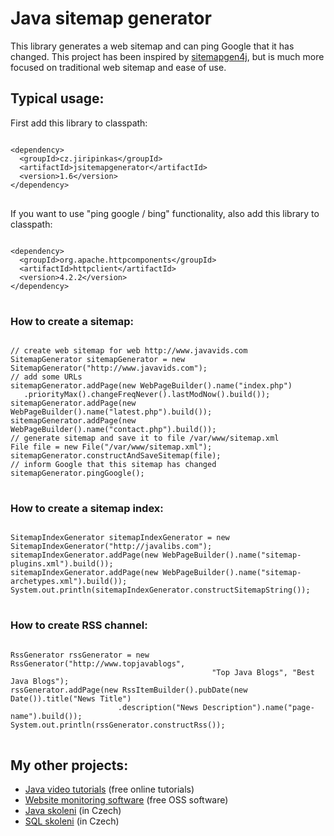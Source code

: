 <h1>Java sitemap generator</h1>

<p>
	This library generates a web sitemap and can ping Google that it has
	changed. This project has been inspired by <a
		href="https://code.google.com/p/sitemapgen4j/" target="_blank">sitemapgen4j</a>,
	but is much more focused on traditional web sitemap and ease of use.
</p>

<h2>Typical usage:</h2>

<p>First add this library to classpath:</p>

<pre>
<code>
&lt;dependency&gt;
  &lt;groupId&gt;cz.jiripinkas&lt;/groupId&gt;
  &lt;artifactId&gt;jsitemapgenerator&lt;/artifactId&gt;
  &lt;version&gt;1.6&lt;/version&gt;
&lt;/dependency&gt;
</code>
</pre>

<p>If you want to use "ping google / bing" functionality, also add this library to classpath:</p>

<pre>
<code>
&lt;dependency&gt;
  &lt;groupId&gt;org.apache.httpcomponents&lt;/groupId&gt;
  &lt;artifactId&gt;httpclient&lt;/artifactId&gt;
  &lt;version&gt;4.2.2&lt;/version&gt;
&lt;/dependency&gt;
</code>
</pre>

<h3>How to create a sitemap:</h3>


<pre>
<code>
// create web sitemap for web http://www.javavids.com
SitemapGenerator sitemapGenerator = new SitemapGenerator("http://www.javavids.com");
// add some URLs
sitemapGenerator.addPage(new WebPageBuilder().name("index.php")
   .priorityMax().changeFreqNever().lastModNow().build());
sitemapGenerator.addPage(new WebPageBuilder().name("latest.php").build());
sitemapGenerator.addPage(new WebPageBuilder().name("contact.php").build());
// generate sitemap and save it to file /var/www/sitemap.xml
File file = new File("/var/www/sitemap.xml");
sitemapGenerator.constructAndSaveSitemap(file);
// inform Google that this sitemap has changed
sitemapGenerator.pingGoogle();
</code>
</pre>

<h3>How to create a sitemap index:</h3>

<pre>
<code>
SitemapIndexGenerator sitemapIndexGenerator = new SitemapIndexGenerator("http://javalibs.com");
sitemapIndexGenerator.addPage(new WebPageBuilder().name("sitemap-plugins.xml").build());
sitemapIndexGenerator.addPage(new WebPageBuilder().name("sitemap-archetypes.xml").build());
System.out.println(sitemapIndexGenerator.constructSitemapString());
</code>
</pre>

<h3>How to create RSS channel:</h3>

<pre>
<code>
RssGenerator rssGenerator = new RssGenerator("http://www.topjavablogs", 
                                             "Top Java Blogs", "Best Java Blogs");
rssGenerator.addPage(new RssItemBuilder().pubDate(new Date()).title("News Title")
                        .description("News Description").name("page-name").build());
System.out.println(rssGenerator.constructRss());
</code>
</pre>

<h2>My other projects:</h2>
<ul>
	<li><a href="http://www.javavids.com" target="_blank" title="Java video tutorials">Java video tutorials</a> (free online tutorials)</li>
	<li><a href="http://sitemonitoring.sourceforge.net/" target="_blank" title="Website monitoring software">Website monitoring software</a> (free OSS software)</li>
	<li><a href="http://www.java-skoleni.cz" target="_blank" title="Java skoleni">Java skoleni</a> (in Czech)</li>
	<li><a href="http://www.sql-skoleni.cz" target="_blank" title="SQL skoleni">SQL skoleni</a> (in Czech)</li>
</ul>
